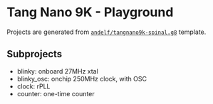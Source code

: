 # Tang Nano 9K - Playground

Projects are generated from [`andelf/tangnano9k-spinal.g8`](https://github.com/andelf/tangnano9k-spinal.g8) template.

## Subprojects

- blinky: onboard 27MHz xtal
- blinky_osc: onchip 250MHz clock, with OSC
- clock: rPLL
- counter: one-time counter
